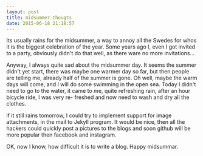 ```yaml
---
layout: post
title: midsummer-thougts
date: 2015-06-18 21:18:57
---
```


Its usually rains for the midsummer, a way to annoy all the Swedes for
whos it is the biggest celebration of the year. Some years ago I, even
I got invited to a party, obviously didn't do that well, as there ware
no more invitations...

Anyway, I always quite sad about the midsummer day. It seems the
summer didn't yet start, there was maybe one warmer day so far, but
then people are telling me, already half of the summer is gone. Oh
well, maybe the warm days will come, and I will do some swimming in
the open sea. Today I didn't need to go to the water, it came to me,
quite refreshing rain, after an hour bicycle ride, I was very re-
freshed and now need to wash and dry all the clothes.

if it still rains tomorrow, I could try to implement support for image
attachments, in the mail to Jekyll program. It would be nice, then all
the hackers could quickly post a pictures to the blogs and soon github
will be more popular then facebook and instagram.

OK, now I know, how difficult it is to write a blog.
Happy midsummar.

